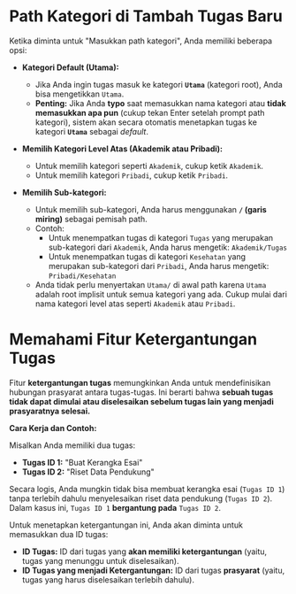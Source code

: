 # Path Kategori di Tambah Tugas Baru
Ketika diminta untuk "Masukkan path kategori", Anda memiliki beberapa opsi:

* **Kategori Default (Utama):**
    * Jika Anda ingin tugas masuk ke kategori **`Utama`** (kategori root), Anda bisa mengetikkan `Utama`.
    * **Penting:** Jika Anda **typo** saat memasukkan nama kategori atau **tidak memasukkan apa pun** (cukup tekan Enter setelah prompt path kategori), sistem akan secara otomatis menetapkan tugas ke kategori **`Utama`** sebagai _default_.

* **Memilih Kategori Level Atas (Akademik atau Pribadi):**
    * Untuk memilih kategori seperti `Akademik`, cukup ketik `Akademik`.
    * Untuk memilih kategori `Pribadi`, cukup ketik `Pribadi`.

* **Memilih Sub-kategori:**
    * Untuk memilih sub-kategori, Anda harus menggunakan **`/` (garis miring)** sebagai pemisah path.
    * Contoh:
        * Untuk menempatkan tugas di kategori `Tugas` yang merupakan sub-kategori dari `Akademik`, Anda harus mengetik: `Akademik/Tugas`
        * Untuk menempatkan tugas di kategori `Kesehatan` yang merupakan sub-kategori dari `Pribadi`, Anda harus mengetik: `Pribadi/Kesehatan`
    * Anda tidak perlu menyertakan `Utama/` di awal path karena `Utama` adalah root implisit untuk semua kategori yang ada. Cukup mulai dari nama kategori level atas seperti `Akademik` atau `Pribadi`.

 # Memahami Fitur Ketergantungan Tugas

Fitur **ketergantungan tugas** memungkinkan Anda untuk mendefinisikan hubungan prasyarat antara tugas-tugas. Ini berarti bahwa **sebuah tugas tidak dapat dimulai atau diselesaikan sebelum tugas lain yang menjadi prasyaratnya selesai.**

**Cara Kerja dan Contoh:**

Misalkan Anda memiliki dua tugas:
* **Tugas ID 1:** "Buat Kerangka Esai"
* **Tugas ID 2:** "Riset Data Pendukung"

Secara logis, Anda mungkin tidak bisa membuat kerangka esai (`Tugas ID 1`) tanpa terlebih dahulu menyelesaikan riset data pendukung (`Tugas ID 2`). Dalam kasus ini, `Tugas ID 1` **bergantung pada** `Tugas ID 2`.

Untuk menetapkan ketergantungan ini, Anda akan diminta untuk memasukkan dua ID tugas:
* **ID Tugas:** ID dari tugas yang **akan memiliki ketergantungan** (yaitu, tugas yang menunggu untuk diselesaikan).
* **ID Tugas yang menjadi Ketergantungan:** ID dari tugas **prasyarat** (yaitu, tugas yang harus diselesaikan terlebih dahulu).

